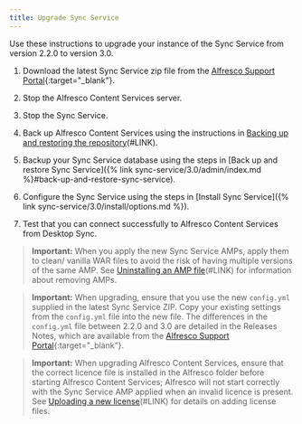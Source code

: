 ```yaml
---
title: Upgrade Sync Service
---
```


Use these instructions to upgrade your instance of the Sync Service from version 2.2.0 to version 3.0.

1. Download the latest Sync Service zip file from the [Alfresco Support Portal](https://support.alfresco.com/){:target="_blank"}.

2. Stop the Alfresco Content Services server.

3. Stop the Sync Service.

4. Back up Alfresco Content Services using the instructions in [Backing up and restoring the repository](https://docs.alfresco.com/6.0/concepts/backup-intro.html)(#LINK).

5. Backup your Sync Service database using the steps in [Back up and restore Sync Service]({% link sync-service/3.0/admin/index.md %}#back-up-and-restore-sync-service).

6. Configure the Sync Service using the steps in [Install Sync Service]({% link sync-service/3.0/install/options.md %}).

7. Test that you can connect successfully to Alfresco Content Services from Desktop Sync.

> **Important:** When you apply the new Sync Service AMPs, apply them to clean/ vanilla WAR files to avoid the risk of having multiple versions of the same AMP. See [Uninstalling an AMP file](https://docs.alfresco.com/5.2/tasks/uninstall-amp.html)(#LINK) for information about removing AMPs.

> **Important:** When upgrading, ensure that you use the new `config.yml` supplied in the latest Sync Service ZIP. Copy your existing settings from the `config.yml` file into the new file. The differences in the `config.yml` file between 2.2.0 and 3.0 are detailed in the Releases Notes, which are available from the [Alfresco Support Portal](https://support.alfresco.com/){:target="_blank"}.

> **Important:** When upgrading Alfresco Content Services, ensure that the correct licence file is installed in the Alfresco folder before starting Alfresco Content Services; Alfresco will not start correctly with the Sync Service AMP applied when an invalid licence is present. See [Uploading a new license](https://docs.alfresco.com/6.0/tasks/at-adminconsole-license.html)(#LINK) for details on adding license files.
